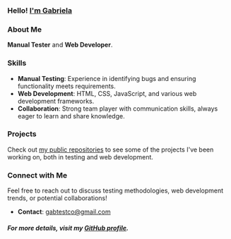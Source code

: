 ### Hello! [I'm Gabriela](https://github.com/gabimin)
 

### About Me

**Manual Tester** and **Web Developer**. 


### Skills 

- **Manual Testing**: Experience in identifying bugs and ensuring functionality meets requirements.
- **Web Development**: HTML, CSS, JavaScript, and various web development frameworks.
- **Collaboration**: Strong team player with communication skills, always eager to learn and share knowledge.


### Projects

Check out [my public repositories](https://github.com/gabimin?tab=repositories&q=&type=public&language=&sort=) to see some of the projects I've been working on, both in testing and web development.


### Connect with Me

Feel free to reach out to discuss testing methodologies, web development trends, or potential collaborations!

- **Contact**: gabtestco@gmail.com



##### For more details, visit my [GitHub profile](https://github.com/gabimin).


